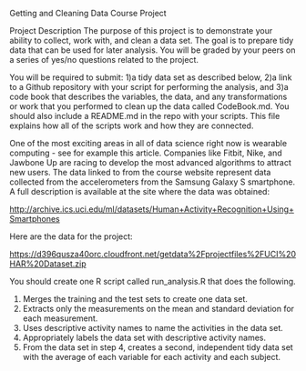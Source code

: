 Getting and Cleaning Data Course Project

Project Description 
The purpose of this project is to demonstrate your ability to collect, work with, and clean a data set. 
The goal is to prepare tidy data that can be used for later analysis. You will be graded by your peers 
on a series of yes/no questions related to the project.

You will be required to submit: 1)a tidy data set as described below, 2)a link to a Github repository with 
your script for performing the analysis, and 3)a code book that describes the variables, the data, and 
any transformations or work that you performed to clean up the data called CodeBook.md. You should 
also include a README.md in the repo with your scripts. This file explains how all of the scripts 
work and how they are connected.


One of the most exciting areas in all of data science right now is wearable computing - see for example this article. 
Companies like Fitbit, Nike, and Jawbone Up are racing to develop the most advanced algorithms to attract new users. 
The data linked to from the course website represent data collected from the accelerometers from the Samsung Galaxy 
S smartphone. A full description is available at the site where the data was obtained:

http://archive.ics.uci.edu/ml/datasets/Human+Activity+Recognition+Using+Smartphones

Here are the data for the project: 

https://d396qusza40orc.cloudfront.net/getdata%2Fprojectfiles%2FUCI%20HAR%20Dataset.zip 

You should create one R script called run_analysis.R that does the following. 

1. Merges the training and the test sets to create one data set. 
2. Extracts only the measurements on the mean and standard deviation for each measurement. 
3. Uses descriptive activity names to name the activities in the data set. 
4. Appropriately labels the data set with descriptive activity names. 
5. From the data set in step 4, creates a second, independent tidy data set with the average of each variable for each activity and each subject.